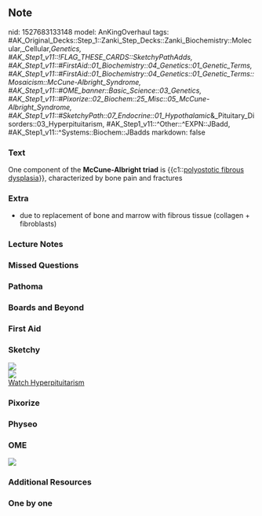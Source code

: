 ## Note
nid: 1527683133148
model: AnKingOverhaul
tags: #AK_Original_Decks::Step_1::Zanki_Step_Decks::Zanki_Biochemistry::Molecular,_Cellular,_Genetics, #AK_Step1_v11::!FLAG_THESE_CARDS::SketchyPathAdds, #AK_Step1_v11::#FirstAid::01_Biochemistry::04_Genetics::01_Genetic_Terms, #AK_Step1_v11::#FirstAid::01_Biochemistry::04_Genetics::01_Genetic_Terms::Mosaicism::McCune-Albright_Syndrome, #AK_Step1_v11::#OME_banner::Basic_Science::03_Genetics, #AK_Step1_v11::#Pixorize::02_Biochem::25_Misc::05_McCune-Albright_Syndrome, #AK_Step1_v11::#SketchyPath::07_Endocrine::01_Hypothalamic_&_Pituitary_Disorders::03_Hyperpituitarism, #AK_Step1_v11::^Other::^EXPN::JBadd, #AK_Step1_v11::^Systems::Biochem::JBadds
markdown: false

### Text
One component of the <b>McCune-Albright triad</b> is
{{c1::<u>polyostotic fibrous dysplasia</u>}}, characterized by bone
pain and fractures

### Extra
* due to replacement of bone and marrow with fibrous tissue (collagen + fibroblasts)

### Lecture Notes


### Missed Questions


### Pathoma


### Boards and Beyond


### First Aid


### Sketchy
<div><img src="Screen%20Shot%202020-03-20%20at%202.33.05%20PM.JPG"
class="resizer"></div>
<div><img src="Zoverall%20picture%20(111).JPG" class=
"resizer"></div><a href=
"https://dashboard.sketchy.com/study/medical/courses/medical-pathophysiology/units/medical-pathophysiology-endocrine/videos/medical-pathophysiology-endocrine-hypothalamic-and-pituitary-disorders-hyperpituitarism?utm_source=anki&utm_medium=partnership&utm_campaign=february_update&utm_content=medical">Watch
Hyperpituitarism</a>

### Pixorize


### Physeo


### OME
<div class="ome-widget">
  <a href="https://onlinemeded.org/spa/genetics?ref=anki"><img src=
  "_OME_AnkiFlashcards_Topic_3.png"></a>
</div>

### Additional Resources


### One by one

